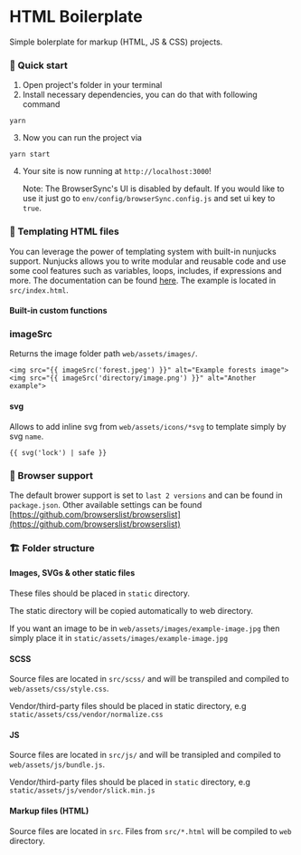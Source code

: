 # HTML Boilerplate

Simple bolerplate for markup (HTML, JS & CSS) projects.

### 🚀 Quick start

1. Open project's folder in your terminal
2. Install necessary dependencies, you can do that with following command

```ssh
yarn
```

3. Now you can run the project via

```ssh
yarn start
```

4. Your site is now running at `http://localhost:3000`!

    Note: The BrowserSync's UI is disabled by default. If you would like to use it just go to `env/config/browserSync.config.js` and set ui key to `true`.

### 🔷 Templating HTML files

You can leverage the power of templating system with built-in nunjucks support. Nunjucks allows you to write modular and reusable code and use some cool features such as variables, loops, includes, if expressions and more. The documentation can be found [here](https://mozilla.github.io/nunjucks/templating.html). The example is located in `src/index.html`.

#### Built-in custom functions

### imageSrc

Returns the image folder path `web/assets/images/`.

```
<img src="{{ imageSrc('forest.jpeg') }}" alt="Example forests image">
<img src="{{ imageSrc('directory/image.png') }}" alt="Another example">
```

#### svg

Allows to add inline svg from `web/assets/icons/*svg` to template simply by svg `name`.

```
{{ svg('lock') | safe }}
```

### 🔧 Browser support

The default brower support is set to `last 2 versions` and can be found in `package.json`. Other available settings can be found [https://github.com/browserslist/browserslist](https://github.com/browserslist/browserslist)

### 🏗 Folder structure

#### Images, SVGs & other static files

These files should be placed in `static` directory.

The static directory will be copied automatically to web directory.

If you want an image to be in `web/assets/images/example-image.jpg` then simply place it in `static/assets/images/example-image.jpg`

#### SCSS

Source files are located in `src/scss/` and will be transpiled and compiled to `web/assets/css/style.css`.

Vendor/third-party files should be placed in static directory, e.g `static/assets/css/vendor/normalize.css`

#### JS

Source files are located in `src/js/` and will be transipled and compiled to `web/assets/js/bundle.js`.

Vendor/third-party files should be placed in `static` directory, e.g `static/assets/js/vendor/slick.min.js`

#### Markup files (HTML)

Source files are located in `src`. Files from `src/*.html` will be compiled to `web` directory.
